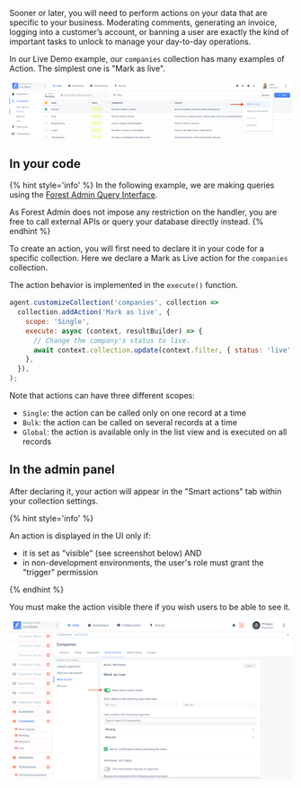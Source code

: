 Sooner or later, you will need to perform actions on your data that are specific to your business. Moderating comments, generating an invoice, logging into a customer’s account, or banning a user are exactly the kind of important tasks to unlock to manage your day-to-day operations.

In our Live Demo example, our `companies` collection has many examples of Action. The simplest one is "Mark as live".

![Custom action displayed on the table-view](../../assets/actions-dropdown.png)

## In your code

{% hint style='info' %}
In the following example, we are making queries using the [Forest Admin Query Interface](../../under-the-hood/queries/README.md).

As Forest Admin does not impose any restriction on the handler, you are free to call external APIs or query your database directly instead.
{% endhint %}

To create an action, you will first need to declare it in your code for a specific collection. Here we declare a Mark as Live action for the `companies` collection.

The action behavior is implemented in the `execute()` function.

```javascript
agent.customizeCollection('companies', collection =>
  collection.addAction('Mark as live', {
    scope: 'Single',
    execute: async (context, resultBuilder) => {
      // Change the company's status to live.
      await context.collection.update(context.filter, { status: 'live' });
    },
  }),
);
```

Note that actions can have three different scopes:

- `Single`: the action can be called only on one record at a time
- `Bulk`: the action can be called on several records at a time
- `Global`: the action is available only in the list view and is executed on all records

## In the admin panel

After declaring it, your action will appear in the "Smart actions" tab within your collection settings.

{% hint style='info' %}

An action is displayed in the UI only if:

- it is set as "visible" (see screenshot below)
  AND
- in non-development environments, the user's role must grant the "trigger" permission

{% endhint %}

You must make the action visible there if you wish users to be able to see it.

![](../../assets/actions-visibility.png)
